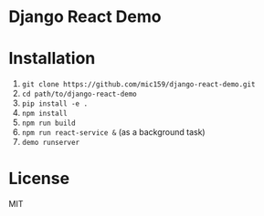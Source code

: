 # Django React Demo

# Installation
1. `git clone https://github.com/mic159/django-react-demo.git`
2. `cd path/to/django-react-demo`
3. `pip install -e .`
4. `npm install`
5. `npm run build`
6. `npm run react-service &` (as a background task)
7. `demo runserver`

# License

MIT